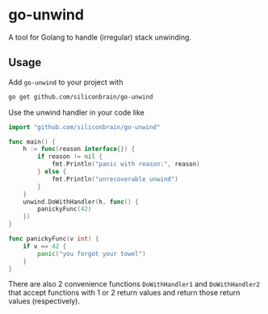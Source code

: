 # go-unwind

A tool for Golang to handle (irregular) stack unwinding.

## Usage

Add `go-unwind` to your project with
```sh
go get github.com/siliconbrain/go-unwind
```

Use the unwind handler in your code like
```go
import "github.com/siliconbrain/go-unwind"

func main() {
	h := func(reason interface{}) {
		if reason != nil {
			fmt.Println("panic with reason:", reason)
		} else {
			fmt.Println("unrecoverable unwind")
		}
	}
	unwind.DoWithHandler(h, func() {
		panickyFunc(42)
	})
}

func panickyFunc(v int) {
	if v == 42 {
		panic("you forgot your towel")
	}
}
```

There are also 2 convenience functions `DoWithHandler1` and `DoWithHandler2` that accept functions with 1 or 2 return values and return those return values (respectively).
